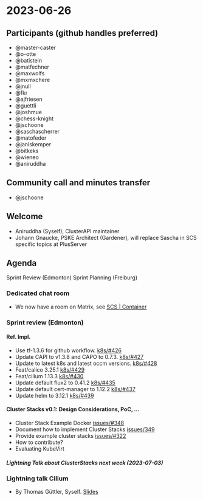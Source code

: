 # 2023-06-26
## Participants (github handles preferred)
- @master-caster
- @o-otte
- @batistein
- @matfechner
- @maxwolfs
- @mxmxchere
- @jnull
- @fkr
- @ajfriesen
- @guettli
- @joshmue
- @chess-knight
- @jschoone
- @saschascherrer
- @matofeder
- @janiskemper
- @bitkeks
- @wieneo
- @aniruddha

## Community call and minutes transfer
  - @jschoone


## Welcome
- Aniruddha (Syself), ClusterAPI maintainer
- Johann Gnaucke, PSKE Architect (Gardener), will replace Sascha in SCS specific topics at PlusServer

## Agenda
Sprint Review (Edmonton)
Sprint Planning (Freiburg)

### Dedicated chat room
- We now have a room on Matrix, see [SCS | Container](https://matrix.to/#/!NZpJdPGjAHISXnHUil:matrix.org?via=matrix.org)

### Sprint review (Edmonton)

#### Ref. Impl.

- Use tf-1.3.6 for github workflow. [k8s/#426](https://github.com/SovereignCloudStack/k8s-cluster-api-provider/pull/426)
- Update CAPI to v1.3.8 and CAPO to 0.7.3. [k8s/#427](https://github.com/SovereignCloudStack/k8s-cluster-api-provider/pull/427)
- Update to latest k8s and latest occm versions. [k8s/#428](https://github.com/SovereignCloudStack/k8s-cluster-api-provider/pull/428)
- Feat/calico 3.25.1 [k8s/#429](https://github.com/SovereignCloudStack/k8s-cluster-api-provider/pull/429)
- Feat/cilium 1.13.3 [k8s/#430](https://github.com/SovereignCloudStack/k8s-cluster-api-provider/pull/430)
- Update default flux2 to 0.41.2 [k8s/#435](https://github.com/SovereignCloudStack/k8s-cluster-api-provider/pull/435)
- Update default cert-manager to 1.12.2 [k8s/#437](https://github.com/SovereignCloudStack/k8s-cluster-api-provider/pull/437)
- Update helm to 3.12.1 [k8s/#439](https://github.com/SovereignCloudStack/k8s-cluster-api-provider/pull/439)


#### Cluster Stacks v0.1: Design Considerations, PoC, ...

- Cluster Stack Example Docker [issues/#348](https://github.com/SovereignCloudStack/issues/issues/348)
- Document how to implement Cluster Stacks [issues/349](https://github.com/SovereignCloudStack/issues/issues/349)
- Provide example cluster stacks [issues/#322](https://github.com/SovereignCloudStack/issues/issues/322)
- How to contribute?
- Evaluating KubeVirt

##### Lightning Talk about ClusterStacks next week (2023-07-03)

### Lightning talk Cilium
- By Thomas Güttler, Syself. [Slides](https://docs.google.com/presentation/d/1ijSZWtj2YsRl4-t5BOQeKjhpTEZDhLttYohrBl8jrTE/edit?usp=sharing)
